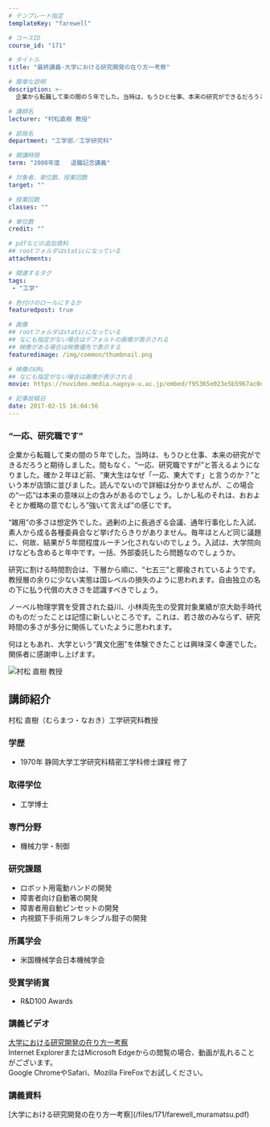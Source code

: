 ```yaml
---
# テンプレート指定
templateKey: "farewell"

# コースID
course_id: "171"

# タイトル
title: "最終講義-大学における研究開発の在り方一考察"

# 簡単な説明
description: >-
  企業から転職して束の間の５年でした。当時は、もうひと仕事、本来の研究ができるだろうと期待しました。間もなく、“一応、研究職ですが”と答えるようになりました。確か２年ほど前、“東大生はなぜ「一応...

# 講師名
lecturer: "村松直樹 教授"

# 部局名
department: "工学部／工学研究科"

# 開講時限
term: "2008年度	退職記念講義"

# 対象者、単位数、授業回数
target: ""

# 授業回数
classes: ""

# 単位数
credit: ""

# pdfなどの追加資料
## rootフォルダはstaticになっている
attachments: 

# 関連するタグ
tags:
 - "工学"

# 色付けのロールにするか
featuredpost: true

# 画像
## rootフォルダはstaticになっている
## なにも指定がない場合はデフォルトの画像が表示される
## 映像がある場合は映像優先で表示する
featuredimage: /img/common/thumbnail.png

# 映像のURL
## なにも指定がない場合は画像が表示される
movie: https://nuvideo.media.nagoya-u.ac.jp/embed/f95365e023e5b5967ac0dc389e6e31b46fa3404c

# 記事投稿日
date: 2017-02-15 16:04:56
---
```





### “一応、研究職です”

企業から転職して束の間の５年でした。当時は、もうひと仕事、本来の研究ができるだろうと期待しました。間もなく、“一応、研究職ですが”と答えるようになりました。確か２年ほど前、“東大生はなぜ「一応、東大です」と言うのか？”という本が店頭に並びました。読んでないので詳細は分かりませんが、この場合の“一応”は本来の意味以上の含みがあるのでしょう。しかし私のそれは、おおよそとか概略の意でむしろ“強いて言えば”の感じです。

“雑用”の多さは想定外でした。過剰の上に長過ぎる会議、通年行事化した入試、素人から成る各種委員会など挙げたらきりがありません。毎年ほとんど同じ議題に、何故、結果が５年間程度ルーチン化されないのでしょう。入試は、大学院向けなども含めると年中です。一括、外部委託したら問題なのでしょうか。

研究に割ける時間割合は、下層から順に、“七五三”と揶揄されているようです。教授層の余りに少ない実態は国レベルの損失のように思われます。自由独立の名の下に払う代償の大きさを認識すべきでしょう。

ノーベル物理学賞を受賞された益川、小林両先生の受賞対象業績が京大助手時代のものだったことは記憶に新しいところです。これは、若さ故のみならず、研究時間の多さが多分に関係していたように思われます。

何はともあれ、大学という“異文化圏”を体験できたことは興味深く幸運でした。関係者に感謝申し上げます。



![村松 直樹 教授](/files/171/s_muramatsu_face.jpg) 
## 講師紹介

村松 直樹（むらまつ・なおき）工学研究科教授

### 学歴

* 1970年 静岡大学工学研究科精密工学科修士課程 修了

### 取得学位

* 工学博士

### 専門分野

* 機械力学・制御

### 研究課題

* ロボット用電動ハンドの開発
* 障害者向け自動箸の開発
* 障害者用自動ピンセットの開発
* 内視鏡下手術用フレキシブル鉗子の開発

### 所属学会

* 米国機械学会日本機械学会

### 受賞学術賞

* R&D100 Awards


<h3>講義ビデオ</h3>
<p>
<a href="https://nuvideo.media.nagoya-u.ac.jp/embed/1d43bc0ee04a2c1d0a46b832d848c3575b61f4fe" target="blank">大学における研究開発の在り方一考察</a>
<br>Internet ExplorerまたはMicrosoft Edgeからの閲覧の場合、動画が乱れることがございます。
<br>Google ChromeやSafari、Mozilla FireFoxでお試しください。
</p>


<h3>講義資料</h3>

<p>
[大学における研究開発の在り方一考察](/files/171/farewell_muramatsu.pdf) 
</p>

